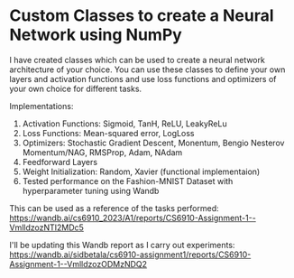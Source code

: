 # Custom Classes to create a Neural Network using NumPy
I have created classes which can be used to create a neural network architecture of your choice. You can use these classes to define your own layers and activation functions and use loss functions and optimizers of your own choice for different tasks.

Implementations:
1. Activation Functions: Sigmoid, TanH, ReLU, LeakyReLu
2. Loss Functions: Mean-squared error, LogLoss
3. Optimizers: Stochastic Gradient Descent, Monentum, Bengio Nesterov Momentum/NAG, RMSProp, Adam, NAdam
4. Feedforward Layers
5. Weight Initialization: Random, Xavier (functional implementaion)
6. Tested performance on the Fashion-MNIST Dataset with hyperparameter tuning using Wandb



This can be used as a reference of the tasks performed: https://wandb.ai/cs6910_2023/A1/reports/CS6910-Assignment-1--VmlldzozNTI2MDc5

I'll be updating this Wandb report as I carry out experiments: https://wandb.ai/sidbetala/cs6910-assignment1/reports/CS6910-Assignment-1--VmlldzozODMzNDQ2
